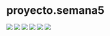 # proyecto.semana5
<img src="https://raw.githubusercontent.com/RRG2019/Petagram/master/device-2020-10-24-153226.png" /> <img src="https://raw.githubusercontent.com/RRG2019/Petagram/master/device-2020-10-24-153306.png" /> <img src="https://raw.githubusercontent.com/RRG2019/Petagram/master/device-2020-10-24-153340.png" /> <img src="https://raw.githubusercontent.com/RRG2019/Petagram/master/device-2020-10-24-153353.png" /> <img src="https://raw.githubusercontent.com/RRG2019/Petagram/master/device-2020-10-24-153403.png" /> <img src="https://raw.githubusercontent.com/RRG2019/Petagram/master/petagram.png" />
